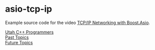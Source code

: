 # asio-tcp-ip
Example source code for the video [TCP/IP Networking with Boost.Asio](https://www.youtube.com/watch?v=tyDWXT8-Ykc).

[Utah C++ Programmers](https://meetup.com/utah-cpp-programmers)\
[Past Topics](https://utahcpp.wordpress.com/past-meeting-topics/)\
[Future Topics](https://utahcpp.wordpress.com/future-meeting-topics/)
